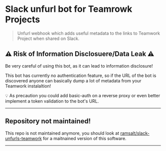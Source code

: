 # Slack unfurl bot for Teamrowk Projects

> Unfurl webhook which adds useful metadata to the links to Teamwork Project when shared on Slack.


## :warning: Risk of Information Disclosuere/Data Leak :warning:

Be very careful of using this bot, as it can lead to information disclosure!

This bot has currently no authentication feature, so if the URL of the bot is discovered anyone can basically dump a lot of metadata from your Teamwork instalaltion!

💡 As precaution you could add basic-auth on a reverse proxy or even better implement a token validation to the bot's URL.


--- 
## Repository not maintained!

This repo is not maintained anymore, you should look at [ramsalt/slack-unfurls-teamwork](https://github.com/ramsalt/slack-unfurls-teamwork) for a maitnained version of this software.

---
